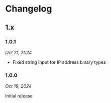 # Changelog

## 1.x

### 1.0.1

*Oct 21, 2024*

* Fixed string input for IP address binary types

### 1.0.0

*Oct 19, 2024*

Initial release
